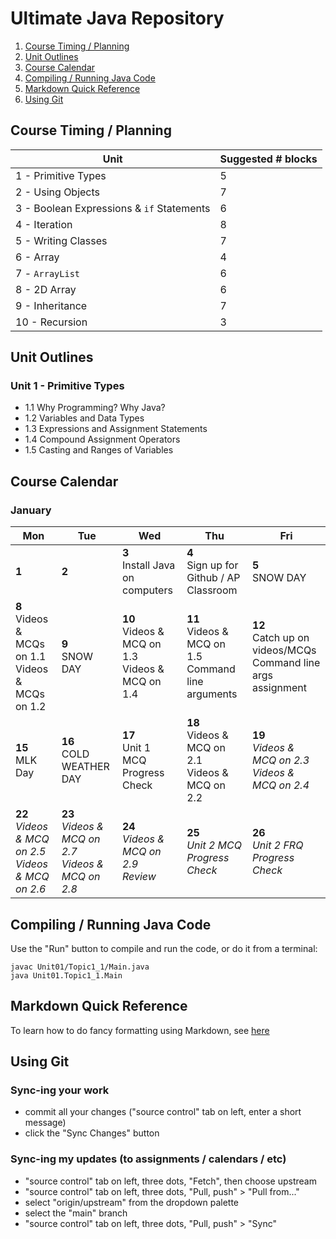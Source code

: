 # Ultimate Java Repository

1. [Course Timing / Planning](#course-timing--planning)
1. [Unit Outlines](#unit-outlines)
1. [Course Calendar](#course-calendar)
1. [Compiling / Running Java Code](#compiling--running-java-code)
1. [Markdown Quick Reference](#markdown-quick-reference)
1. [Using Git](#using-git)

## Course Timing / Planning

| Unit                                      | Suggested # blocks |
| ----------------------------------------- | ------------------ |
| 1 - Primitive Types                       | 5                  |
| 2 - Using Objects                         | 7                  |
| 3 - Boolean Expressions & `if` Statements | 6                  |
| 4 - Iteration                             | 8                  |
| 5 - Writing Classes                       | 7                  |
| 6 - Array                                 | 4                  |
| 7 - `ArrayList`                           | 6                  |
| 8 - 2D Array                              | 6                  |
| 9 - Inheritance                           | 7                  |
| 10 - Recursion                            | 3                  |

## Unit Outlines

### Unit 1 - Primitive Types

- 1.1 Why Programming? Why Java?
- 1.2 Variables and Data Types
- 1.3 Expressions and Assignment Statements
- 1.4 Compound Assignment Operators
- 1.5 Casting and Ranges of Variables

## Course Calendar

### January

| Mon                                                        | Tue                                                        | Wed                                                      | Thu                                                         | Fri                                                                   |
| ---------------------------------------------------------- | ---------------------------------------------------------- | -------------------------------------------------------- | ----------------------------------------------------------- | --------------------------------------------------------------------- |
| **1**                                                      | **2**                                                      | **3** <br> Install Java on computers                     | **4** <br> Sign up for Github / AP Classroom                | **5** <br> SNOW DAY                                                   |
| **8** <br> Videos & MCQs on 1.1 <br> Videos & MCQs on 1.2  | **9** <br> SNOW DAY                                        | **10** <br> Videos & MCQ on 1.3 <br> Videos & MCQ on 1.4 | **11** <br> Videos & MCQ on 1.5 <br> Command line arguments | **12** <br> Catch up on videos/MCQs <br> Command line args assignment |
| **15** <br> MLK Day                                        | **16** <br> COLD WEATHER DAY                               | **17** <br> Unit 1 MCQ Progress Check                    | **18** <br> Videos & MCQ on 2.1 <br> Videos & MCQ on 2.2    | **19** <br> _Videos & MCQ on 2.3 <br> Videos & MCQ on 2.4_            |
| **22** <br> _Videos & MCQ on 2.5 <br> Videos & MCQ on 2.6_ | **23** <br> _Videos & MCQ on 2.7 <br> Videos & MCQ on 2.8_ | **24** <br> _Videos & MCQ on 2.9 <br>Review_             | **25** <br> _Unit 2 MCQ Progress Check_                     | **26** <br> _Unit 2 FRQ Progress Check_                               |

## Compiling / Running Java Code

Use the "Run" button to compile and run the code, or do it from a terminal:

```
javac Unit01/Topic1_1/Main.java
java Unit01.Topic1_1.Main
```

## Markdown Quick Reference

To learn how to do fancy formatting using Markdown, see [here](https://github.com/adam-p/markdown-here/wiki/Markdown-Cheatsheet)

## Using Git

### Sync-ing your work

- commit all your changes ("source control" tab on left, enter a short message)
- click the "Sync Changes" button

### Sync-ing my updates (to assignments / calendars / etc)

- "source control" tab on left, three dots, "Fetch", then choose upstream
- "source control" tab on left, three dots, "Pull, push" > "Pull from..."
- select "origin/upstream" from the dropdown palette
- select the "main" branch
- "source control" tab on left, three dots, "Pull, push" > "Sync"
